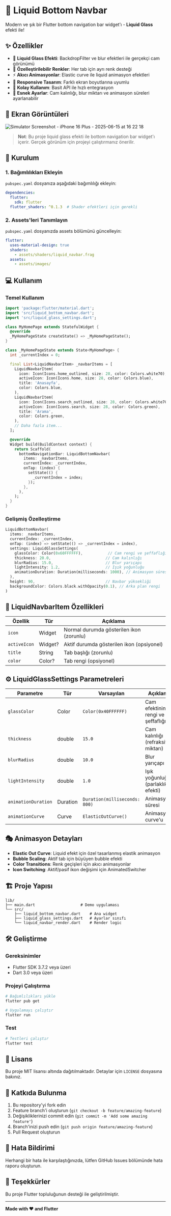 # 🌊 Liquid Bottom Navbar

Modern ve şık bir Flutter bottom navigation bar widget'ı - **Liquid Glass** efekti ile!

## ✨ Özellikler

- 🎨 **Liquid Glass Efekti**: BackdropFilter ve blur efektleri ile gerçekçi cam görünümü
- 🌈 **Özelleştirilebilir Renkler**: Her tab için ayrı renk desteği
- ⚡ **Akıcı Animasyonlar**: Elastic curve ile liquid animasyon efektleri
- 📱 **Responsive Tasarım**: Farklı ekran boyutlarına uyumlu
- 🎯 **Kolay Kullanım**: Basit API ile hızlı entegrasyon
- 🔧 **Esnek Ayarlar**: Cam kalınlığı, blur miktarı ve animasyon süreleri ayarlanabilir

## 📸 Ekran Görüntüleri


![Simulator Screenshot - iPhone 16 Plus - 2025-06-15 at 16 22 18](https://github.com/user-attachments/assets/5fbb4cb6-b40d-477e-92eb-1f8a8f01b3ac)


> **Not**: Bu proje liquid glass efekti ile bottom navigation bar widget'ı içerir. Gerçek görünüm için projeyi çalıştırmanız önerilir.

## 🚀 Kurulum

### 1. Bağımlılıkları Ekleyin

`pubspec.yaml` dosyanıza aşağıdaki bağımlılığı ekleyin:

```yaml
dependencies:
  flutter:
    sdk: flutter
  flutter_shaders: ^0.1.3  # Shader efektleri için gerekli
```

### 2. Assets'leri Tanımlayın

`pubspec.yaml` dosyanızda assets bölümünü güncelleyin:

```yaml
flutter:
  uses-material-design: true
  shaders:
    - assets/shaders/liquid_navbar.frag
  assets:
    - assets/images/
```

## 💻 Kullanım

### Temel Kullanım

```dart
import 'package:flutter/material.dart';
import 'src/liquid_bottom_navbar.dart';
import 'src/liquid_glass_settings.dart';

class MyHomePage extends StatefulWidget {
  @override
  _MyHomePageState createState() => _MyHomePageState();
}

class _MyHomePageState extends State<MyHomePage> {
  int _currentIndex = 0;

  final List<LiquidNavbarItem> _navbarItems = [
    LiquidNavbarItem(
      icon: Icon(Icons.home_outlined, size: 28, color: Colors.white70),
      activeIcon: Icon(Icons.home, size: 28, color: Colors.blue),
      title: 'Anasayfa',
      color: Colors.blue,
    ),
    LiquidNavbarItem(
      icon: Icon(Icons.search_outlined, size: 28, color: Colors.white70),
      activeIcon: Icon(Icons.search, size: 28, color: Colors.green),
      title: 'Arama',
      color: Colors.green,
    ),
    // Daha fazla item...
  ];

  @override
  Widget build(BuildContext context) {
    return Scaffold(
      bottomNavigationBar: LiquidBottomNavbar(
        items: _navbarItems,
        currentIndex: _currentIndex,
        onTap: (index) {
          setState(() {
            _currentIndex = index;
          });
        },
      ),
    );
  }
}
```

### Gelişmiş Özelleştirme

```dart
LiquidBottomNavbar(
  items: _navbarItems,
  currentIndex: _currentIndex,
  onTap: (index) => setState(() => _currentIndex = index),
  settings: LiquidGlassSettings(
    glassColor: Color(0x60FFFFFF),           // Cam rengi ve şeffaflığı
    thickness: 20.0,                        // Cam kalınlığı
    blurRadius: 15.0,                       // Blur yarıçapı
    lightIntensity: 1.2,                    // Işık yoğunluğu
    animationDuration: Duration(milliseconds: 1000), // Animasyon süresi
  ),
  height: 90,                               // Navbar yüksekliği
  backgroundColor: Colors.black.withOpacity(0.1), // Arka plan rengi
)
```

## 🎨 LiquidNavbarItem Özellikleri

| Özellik | Tür | Açıklama |
|---------|-----|----------|
| `icon` | Widget | Normal durumda gösterilen ikon (zorunlu) |
| `activeIcon` | Widget? | Aktif durumda gösterilen ikon (opsiyonel) |
| `title` | String | Tab başlığı (zorunlu) |
| `color` | Color? | Tab rengi (opsiyonel) |

## ⚙️ LiquidGlassSettings Parametreleri

| Parametre | Tür | Varsayılan | Açıklama |
|-----------|-----|------------|----------|
| `glassColor` | Color | `Color(0x40FFFFFF)` | Cam efektinin rengi ve şeffaflığı |
| `thickness` | double | `15.0` | Cam kalınlığı (refraksiyon miktarı) |
| `blurRadius` | double | `10.0` | Blur yarıçapı |
| `lightIntensity` | double | `1.0` | Işık yoğunluğu (parlaklık efekti) |
| `animationDuration` | Duration | `Duration(milliseconds: 800)` | Animasyon süresi |
| `animationCurve` | Curve | `ElasticOutCurve()` | Animasyon curve'u |

## 🎭 Animasyon Detayları

- **Elastic Out Curve**: Liquid efekt için özel tasarlanmış elastik animasyon
- **Bubble Scaling**: Aktif tab için büyüyen bubble efekti
- **Color Transitions**: Renk geçişleri için akıcı animasyonlar
- **Icon Switching**: Aktif/pasif ikon değişimi için AnimatedSwitcher

## 🏗️ Proje Yapısı

```
lib/
├── main.dart                    # Demo uygulaması
└── src/
    ├── liquid_bottom_navbar.dart    # Ana widget
    ├── liquid_glass_settings.dart   # Ayarlar sınıfı
    └── liquid_navbar_render.dart    # Render logic
```

## 🛠️ Geliştirme

### Gereksinimler

- Flutter SDK 3.7.2 veya üzeri
- Dart 3.0 veya üzeri

### Projeyi Çalıştırma

```bash
# Bağımlılıkları yükle
flutter pub get

# Uygulamayı çalıştır
flutter run
```

### Test

```bash
# Testleri çalıştır
flutter test
```

## 📝 Lisans

Bu proje MIT lisansı altında dağıtılmaktadır. Detaylar için `LICENSE` dosyasına bakınız.

## 🤝 Katkıda Bulunma

1. Bu repository'yi fork edin
2. Feature branch'i oluşturun (`git checkout -b feature/amazing-feature`)
3. Değişikliklerinizi commit edin (`git commit -m 'Add some amazing feature'`)
4. Branch'inizi push edin (`git push origin feature/amazing-feature`)
5. Pull Request oluşturun

## 🐛 Hata Bildirimi

Herhangi bir hata ile karşılaştığınızda, lütfen GitHub Issues bölümünde hata raporu oluşturun.

## 🙏 Teşekkürler

Bu proje Flutter topluluğunun desteği ile geliştirilmiştir.

---

**Made with ❤️ and Flutter**
